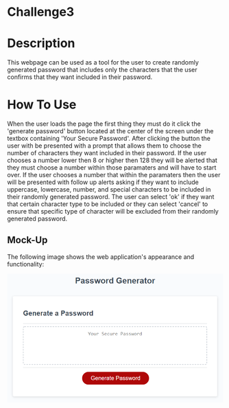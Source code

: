 # Challenge3

# Description
This webpage can be used as a tool for the user to create randomly generated password that includes only the characters that 
the user confirms that they want included in their password.

# How To Use
When the user loads the page the first thing they must do it click the 'generate password' button located at the center of the screen under the textbox containing 'Your Secure Password'.
After clicking the button the user with be presented with a prompt that allows them to choose the number of characters they want included in their password. If the user chooses a number lower then 8 or higher then 128 they will be alerted that they must choose a number within those paramaters and will have to start over. If the user chooses a number that within the paramaters then the user will be presented with follow up alerts asking if they want to include uppercase, lowercase, number, and special characters to be included in their randomly generated password. The user can select 'ok' if they want that certain character type to be included or they can select 'cancel' to ensure that specific type of character will be excluded from their randomly generated password.

## Mock-Up

The following image shows the web application's appearance and functionality:

![The Password Generator application displays a red button to "Generate Password".](./Assets/images/03-javascript-homework-demo.png)

